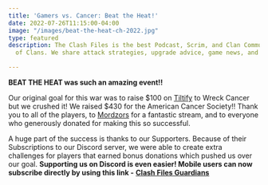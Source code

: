 ```yaml
---
title: 'Gamers vs. Cancer: Beat the Heat!'
date: 2022-07-26T11:15:00-04:00
image: "/images/beat-the-heat-ch-2022.jpg"
type: featured
description: The Clash Files is the best Podcast, Scrim, and Clan Community in Clash
  of Clans. We share attack strategies, upgrade advice, game news, and base design.

---
```

**BEAT THE HEAT was such an amazing event!!**

Our original goal for this war was to raise $100 on [Tiltify](https://tiltify.com/+pods-and-wreck/podsnwreck-vs-cancer) to Wreck Cancer but we crushed it! We raised $430 for the American Cancer Society!! Thank you to all of the players, to [Mordzors](https://twitch.tv/mordzors) for a fantastic stream, and to everyone who generously donated for making this so successful.

A huge part of the success is thanks to our Supporters. Because of their Subscriptions to our Discord server, we were able to create extra challenges for players that earned bonus donations which pushed us over our goal. **Supporting us on Discord is even easier! Mobile users can now subscribe directly by using this link -** [**Clash Files Guardians**](https://discord.com/channels/101681392651362304/role-subscriptions)